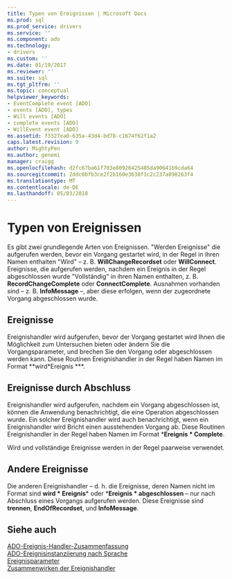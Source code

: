 ```yaml
---
title: Typen von Ereignissen | Microsoft Docs
ms.prod: sql
ms.prod_service: drivers
ms.service: ''
ms.component: ado
ms.technology:
- drivers
ms.custom: ''
ms.date: 01/19/2017
ms.reviewer: ''
ms.suite: sql
ms.tgt_pltfrm: ''
ms.topic: conceptual
helpviewer_keywords:
- EventComplete event [ADO]
- events [ADO], types
- Will events [ADO]
- complete events [ADO]
- WillEvent event [ADO]
ms.assetid: f3327ea0-635a-43d4-bd78-c1674f62f1a2
caps.latest.revision: 9
author: MightyPen
ms.author: genemi
manager: craigg
ms.openlocfilehash: d2fc67ba61f703e80926425405da90641b9cda64
ms.sourcegitcommit: 2ddc0bfb3ce2f2b160e3638f1c2c237a898263f4
ms.translationtype: MT
ms.contentlocale: de-DE
ms.lasthandoff: 05/03/2018
---
```

# <a name="types-of-events"></a>Typen von Ereignissen
Es gibt zwei grundlegende Arten von Ereignissen. "Werden Ereignisse" die aufgerufen werden, bevor ein Vorgang gestartet wird, in der Regel in ihren Namen enthalten "Wird" – z. B. **WillChangeRecordset** oder **WillConnect**. Ereignisse, die aufgerufen werden, nachdem ein Ereignis in der Regel abgeschlossen wurde "Vollständig" in ihren Namen enthalten, z. B. **RecordChangeComplete** oder **ConnectComplete**. Ausnahmen vorhanden sind – z. B. **InfoMessage** –, aber diese erfolgen, wenn der zugeordnete Vorgang abgeschlossen wurde.  
  
## <a name="will-events"></a>Ereignisse  
 Ereignishandler wird aufgerufen, bevor der Vorgang gestartet wird Ihnen die Möglichkeit zum Untersuchen bieten oder ändern Sie die Vorgangsparameter, und brechen Sie den Vorgang oder abgeschlossen werden kann. Diese Routinen Ereignishandler in der Regel haben Namen im Format **wird*Ereignis ***.  
  
## <a name="complete-events"></a>Ereignisse durch Abschluss  
 Ereignishandler wird aufgerufen, nachdem ein Vorgang abgeschlossen ist, können die Anwendung benachrichtigt, die eine Operation abgeschlossen wurde. Ein solcher Ereignishandler wird auch benachrichtigt, wenn ein Ereignishandler wird Bricht einen ausstehenden Vorgang ab. Diese Routinen Ereignishandler in der Regel haben Namen im Format ***Ereignis * Complete**.  
  
 Wird und vollständige Ereignisse werden in der Regel paarweise verwendet.  
  
## <a name="other-events"></a>Andere Ereignisse  
 Die anderen Ereignishandler – d. h. die Ereignisse, deren Namen nicht im Format sind **wird * Ereignis*** oder ***Ereignis * abgeschlossen** – nur nach Abschluss eines Vorgangs aufgerufen werden. Diese Ereignisse sind **trennen**, **EndOfRecordset**, und **InfoMessage**.  
  
## <a name="see-also"></a>Siehe auch  
 [ADO-Ereignis-Handler-Zusammenfassung](../../../ado/guide/data/ado-event-handler-summary.md)   
 [ADO-Ereignisinstanziierung nach Sprache](../../../ado/guide/data/ado-event-instantiation-by-language.md)   
 [Ereignisparameter](../../../ado/guide/data/event-parameters.md)   
 [Zusammenwirken der Ereignishandler](../../../ado/guide/data/how-event-handlers-work-together.md)
